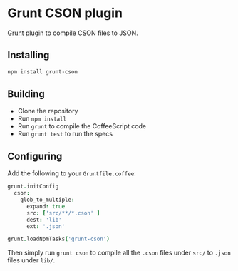 # Grunt CSON plugin

[Grunt](http://gruntjs.com) plugin to compile CSON files to JSON.

## Installing

```sh
npm install grunt-cson
```

## Building
  * Clone the repository
  * Run `npm install`
  * Run `grunt` to compile the CoffeeScript code
  * Run `grunt test` to run the specs
  
## Configuring

Add the following to your `Gruntfile.coffee`:

```coffeescript
grunt.initConfig
  cson:
    glob_to_multiple:
      expand: true
      src: ['src/**/*.cson' ]
      dest: 'lib'
      ext: '.json'

grunt.loadNpmTasks('grunt-cson')
```

Then simply run `grunt cson` to compile all the `.cson` files under `src/`
to `.json` files under `lib/`.
